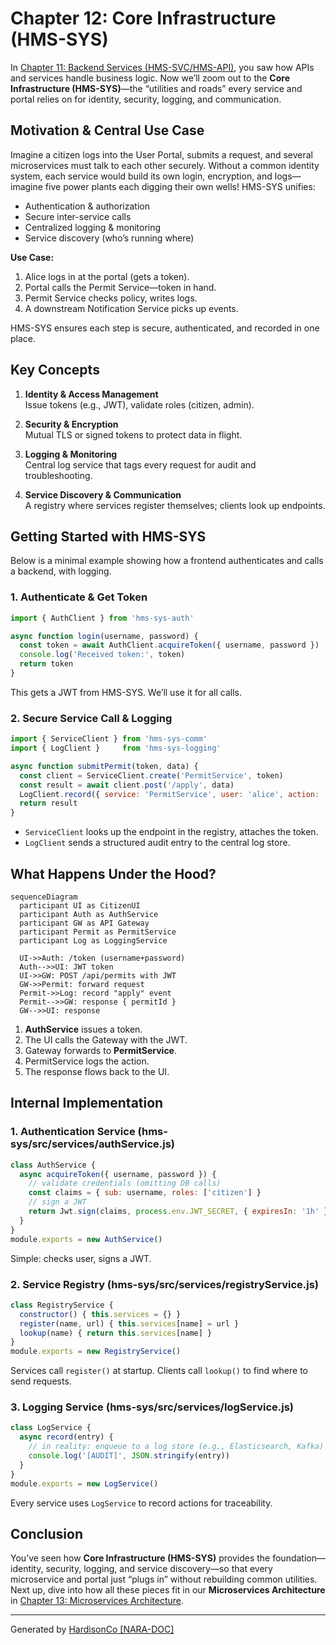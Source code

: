 # Chapter 12: Core Infrastructure (HMS-SYS)

In [Chapter 11: Backend Services (HMS-SVC/HMS-API)](11_backend_services__hms_svc_hms_api__.md), you saw how APIs and services handle business logic. Now we’ll zoom out to the **Core Infrastructure (HMS-SYS)**—the “utilities and roads” every service and portal relies on for identity, security, logging, and communication.

## Motivation & Central Use Case

Imagine a citizen logs into the User Portal, submits a request, and several microservices must talk to each other securely. Without a common identity system, each service would build its own login, encryption, and logs—imagine five power plants each digging their own wells! HMS-SYS unifies:

- Authentication & authorization  
- Secure inter-service calls  
- Centralized logging & monitoring  
- Service discovery (who’s running where)

**Use Case:**  
1. Alice logs in at the portal (gets a token).  
2. Portal calls the Permit Service—token in hand.  
3. Permit Service checks policy, writes logs.  
4. A downstream Notification Service picks up events.  

HMS-SYS ensures each step is secure, authenticated, and recorded in one place.

## Key Concepts

1. **Identity & Access Management**  
   Issue tokens (e.g., JWT), validate roles (citizen, admin).

2. **Security & Encryption**  
   Mutual TLS or signed tokens to protect data in flight.

3. **Logging & Monitoring**  
   Central log service that tags every request for audit and troubleshooting.

4. **Service Discovery & Communication**  
   A registry where services register themselves; clients look up endpoints.

## Getting Started with HMS-SYS

Below is a minimal example showing how a frontend authenticates and calls a backend, with logging.

### 1. Authenticate & Get Token

```javascript
import { AuthClient } from 'hms-sys-auth'

async function login(username, password) {
  const token = await AuthClient.acquireToken({ username, password })
  console.log('Received token:', token)
  return token
}
```

This gets a JWT from HMS-SYS. We’ll use it for all calls.

### 2. Secure Service Call & Logging

```javascript
import { ServiceClient } from 'hms-sys-comm'
import { LogClient }     from 'hms-sys-logging'

async function submitPermit(token, data) {
  const client = ServiceClient.create('PermitService', token)
  const result = await client.post('/apply', data)
  LogClient.record({ service: 'PermitService', user: 'alice', action: 'apply', result })
  return result
}
```

- `ServiceClient` looks up the endpoint in the registry, attaches the token.  
- `LogClient` sends a structured audit entry to the central log store.

## What Happens Under the Hood?

```mermaid
sequenceDiagram
  participant UI as CitizenUI
  participant Auth as AuthService
  participant GW as API Gateway
  participant Permit as PermitService
  participant Log as LoggingService

  UI->>Auth: /token (username+password)
  Auth-->>UI: JWT token
  UI->>GW: POST /api/permits with JWT
  GW->>Permit: forward request
  Permit->>Log: record "apply" event
  Permit-->>GW: response { permitId }
  GW-->>UI: response
```

1. **AuthService** issues a token.  
2. The UI calls the Gateway with the JWT.  
3. Gateway forwards to **PermitService**.  
4. PermitService logs the action.  
5. The response flows back to the UI.

## Internal Implementation

### 1. Authentication Service (hms-sys/src/services/authService.js)

```javascript
class AuthService {
  async acquireToken({ username, password }) {
    // validate credentials (omitting DB calls)
    const claims = { sub: username, roles: ['citizen'] }
    // sign a JWT
    return Jwt.sign(claims, process.env.JWT_SECRET, { expiresIn: '1h' })
  }
}
module.exports = new AuthService()
```

Simple: checks user, signs a JWT.

### 2. Service Registry (hms-sys/src/services/registryService.js)

```javascript
class RegistryService {
  constructor() { this.services = {} }
  register(name, url) { this.services[name] = url }
  lookup(name) { return this.services[name] }
}
module.exports = new RegistryService()
```

Services call `register()` at startup. Clients call `lookup()` to find where to send requests.

### 3. Logging Service (hms-sys/src/services/logService.js)

```javascript
class LogService {
  async record(entry) {
    // in reality: enqueue to a log store (e.g., Elasticsearch, Kafka)
    console.log('[AUDIT]', JSON.stringify(entry))
  }
}
module.exports = new LogService()
```

Every service uses `LogService` to record actions for traceability.

## Conclusion

You’ve seen how **Core Infrastructure (HMS-SYS)** provides the foundation—identity, security, logging, and service discovery—so that every microservice and portal just “plugs in” without rebuilding common utilities. Next up, dive into how all these pieces fit in our **Microservices Architecture** in [Chapter 13: Microservices Architecture](13_microservices_architecture_.md).

---

Generated by [HardisonCo [NARA-DOC]](https://github.com/The-Pocket/Tutorial-Codebase-Knowledge)